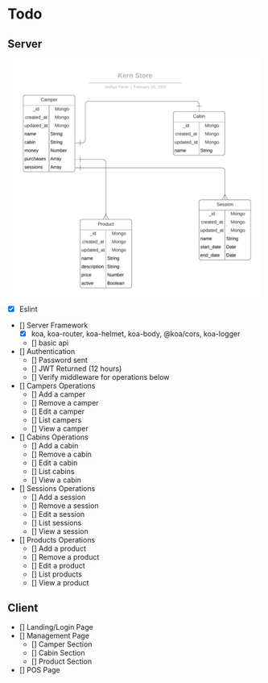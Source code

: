# Todo

## Server
![](./server-database.png)

* [x] Eslint
* [] Server Framework
  * [x] koa, koa-router, koa-helmet, koa-body, @koa/cors, koa-logger
  * [] basic api
* [] Authentication
  * [] Password sent
  * [] JWT Returned (12 hours)
  * [] Verify middleware for operations below
* [] Campers Operations
  * [] Add a camper
  * [] Remove a camper
  * [] Edit a camper
  * [] List campers
  * [] View a camper
* [] Cabins Operations
  * [] Add a cabin
  * [] Remove a cabin
  * [] Edit a cabin
  * [] List cabins
  * [] View a cabin
* [] Sessions Operations
  * [] Add a session
  * [] Remove a session
  * [] Edit a session
  * [] List sessions
  * [] View a session
* [] Products Operations
  * [] Add a product
  * [] Remove a product
  * [] Edit a product
  * [] List products
  * [] View a product

## Client
* [] Landing/Login Page
* [] Management Page
  * [] Camper Section
  * [] Cabin Section
  * [] Product Section
* [] POS Page
